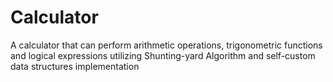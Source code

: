 # Calculator
A calculator that can perform arithmetic operations, trigonometric functions and logical expressions utilizing Shunting-yard Algorithm and self-custom data structures implementation
